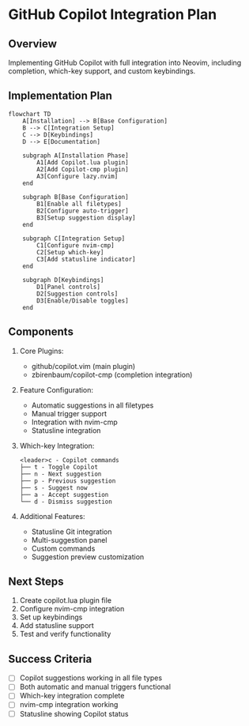 # GitHub Copilot Integration Plan

## Overview
Implementing GitHub Copilot with full integration into Neovim, including completion, which-key support, and custom keybindings.

## Implementation Plan

```mermaid
flowchart TD
    A[Installation] --> B[Base Configuration]
    B --> C[Integration Setup]
    C --> D[Keybindings]
    D --> E[Documentation]

    subgraph A[Installation Phase]
        A1[Add Copilot.lua plugin]
        A2[Add Copilot-cmp plugin]
        A3[Configure lazy.nvim]
    end

    subgraph B[Base Configuration]
        B1[Enable all filetypes]
        B2[Configure auto-trigger]
        B3[Setup suggestion display]
    end

    subgraph C[Integration Setup]
        C1[Configure nvim-cmp]
        C2[Setup which-key]
        C3[Add statusline indicator]
    end

    subgraph D[Keybindings]
        D1[Panel controls]
        D2[Suggestion controls]
        D3[Enable/Disable toggles]
    end
```

## Components

1. Core Plugins:
   - github/copilot.vim (main plugin)
   - zbirenbaum/copilot-cmp (completion integration)

2. Feature Configuration:
   - Automatic suggestions in all filetypes
   - Manual trigger support
   - Integration with nvim-cmp
   - Statusline integration

3. Which-key Integration:
   ```
   <leader>c - Copilot commands
   ├── t - Toggle Copilot
   ├── n - Next suggestion
   ├── p - Previous suggestion
   ├── s - Suggest now
   ├── a - Accept suggestion
   └── d - Dismiss suggestion
   ```

4. Additional Features:
   - Statusline Git integration
   - Multi-suggestion panel
   - Custom commands
   - Suggestion preview customization

## Next Steps
1. Create copilot.lua plugin file
2. Configure nvim-cmp integration
3. Set up keybindings
4. Add statusline support
5. Test and verify functionality

## Success Criteria
- [ ] Copilot suggestions working in all file types
- [ ] Both automatic and manual triggers functional
- [ ] Which-key integration complete
- [ ] nvim-cmp integration working
- [ ] Statusline showing Copilot status